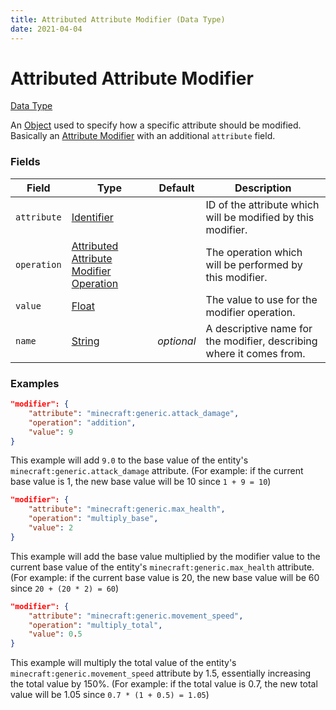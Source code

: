 ```yaml
---
title: Attributed Attribute Modifier (Data Type)
date: 2021-04-04
---
```


# Attributed Attribute Modifier

[Data Type](../data_types.md)

An [Object](object.md) used to specify how a specific attribute should be modified. Basically an [Attribute Modifier](attribute_modifier.md) with an additional `attribute` field.


### Fields

Field  | Type | Default | Description
-------|------|---------|-------------
`attribute` | [Identifier](identifier.md) | | ID of the attribute which will be modified by this modifier.
`operation` | [Attributed Attribute Modifier Operation](attributed_attribute_modifier_operation.md) | | The operation which will be performed by this modifier.
`value` | [Float](float.md) | | The value to use for the modifier operation.
`name` | [String](string.md) | _optional_ | A descriptive name for the modifier, describing where it comes from.


### Examples

```json
"modifier": {
    "attribute": "minecraft:generic.attack_damage",
    "operation": "addition",
    "value": 9
}
```

This example will add `9.0` to the base value of the entity's `minecraft:generic.attack_damage` attribute.
(For example: if the current base value is 1, the new base value will be 10 since `1 + 9 = 10`)
<br>

```json
"modifier": {
    "attribute": "minecraft:generic.max_health",
    "operation": "multiply_base",
    "value": 2
}
```

This example will add the base value multiplied by the modifier value to the current base value of the entity's `minecraft:generic.max_health` attribute.
(For example: if the current base value is 20, the new base value will be 60 since `20 + (20 * 2) = 60`)
<br>

```json
"modifier": {
    "attribute": "minecraft:generic.movement_speed",
    "operation": "multiply_total",
    "value": 0.5
}
```

This example will multiply the total value of the entity's `minecraft:generic.movement_speed` attribute by 1.5, essentially increasing the total value by 150%. 
(For example: if the total value is 0.7, the new total value will be 1.05 since `0.7 * (1 + 0.5) = 1.05`)
